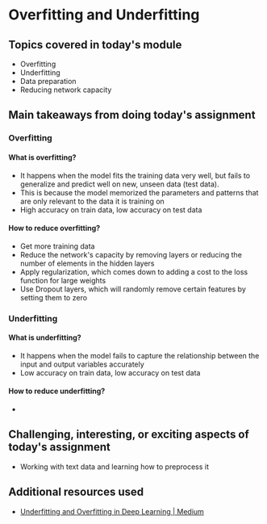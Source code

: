 # Overfitting and Underfitting

## Topics covered in today's module
* Overfitting
* Underfitting
* Data preparation
* Reducing network capacity

## Main takeaways from doing today's assignment
### Overfitting
#### What is overfitting?
- It happens when the model fits the training data very well, but fails to generalize and predict well on new, unseen data (test data).
- This is because the model memorized the parameters and patterns that are only relevant to the data it is training on
- High accuracy on train data, low accuracy on test data
#### How to reduce overfitting?
- Get more training data
- Reduce the network's capacity by removing layers or reducing the number of elements in the hidden layers
- Apply regularization, which comes down to adding a cost to the loss function for large weights
- Use Dropout layers, which will randomly remove certain features by setting them to zero

### Underfitting
#### What is underfitting?
- It happens when the model fails to capture the relationship between the input and output variables accurately
- Low accuracy on train data, low accuracy on test data

#### How to reduce underfitting?
- 



## Challenging, interesting, or exciting aspects of today's assignment
- Working with text data and learning how to preprocess it

## Additional resources used 
- [Underfitting and Overfitting in Deep Learning | Medium](https://medium.com/mlearning-ai/underfitting-and-overfitting-in-deep-learning-687b1b7eb738)
